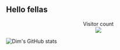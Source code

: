 ## Hello fellas

<p align="center"> 
  Visitor count<br>
  <img src="https://profile-counter.glitch.me/dbellemare/count.svg" />
</p>

 ![Dim's GitHub stats](https://github-readme-stats.vercel.app/api?username=dbellemare&show_icons=true&theme=dark)
